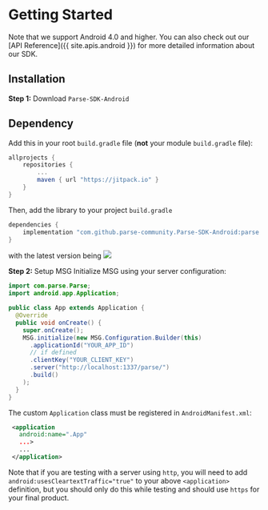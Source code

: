 # Getting Started

Note that we support Android 4.0 and higher. You can also check out our [API Reference]({{ site.apis.android }}) for more detailed information about our SDK.

## Installation
**Step 1:** Download `Parse-SDK-Android`

## Dependency
Add this in your root `build.gradle` file (**not** your module `build.gradle` file):

```gradle
allprojects {
	repositories {
		...
		maven { url "https://jitpack.io" }
	}
}
```

Then, add the library to your project `build.gradle`
```gradle
dependencies {
    implementation "com.github.parse-community.Parse-SDK-Android:parse:latest.version.here"
}
```
with the latest version being [![](https://jitpack.io/v/parse-community/Parse-SDK-Android.svg)](https://jitpack.io/#parse-community/Parse-SDK-Android)

**Step 2:** Setup MSG
Initialize MSG using your server configuration:
```java
import com.parse.Parse;
import android.app.Application;

public class App extends Application {
  @Override
  public void onCreate() {
    super.onCreate();
    MSG.initialize(new MSG.Configuration.Builder(this)
      .applicationId("YOUR_APP_ID")
      // if defined
      .clientKey("YOUR_CLIENT_KEY")
      .server("http://localhost:1337/parse/")
      .build()
    );
  }
}
```

The custom `Application` class must be registered in `AndroidManifest.xml`:
```xml
 <application
   android:name=".App"
   ...>
   ...
 </application>
```

Note that if you are testing with a server using `http`, you will need to add `android:usesCleartextTraffic="true"` to your above `<application>` definition, but you should only do this while testing and should use `https` for your final product.
